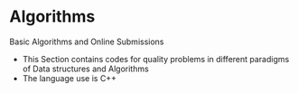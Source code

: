 # Algorithms
Basic Algorithms and Online Submissions

* This Section contains codes for quality problems in different paradigms of Data structures and Algorithms
* The language use is C++
